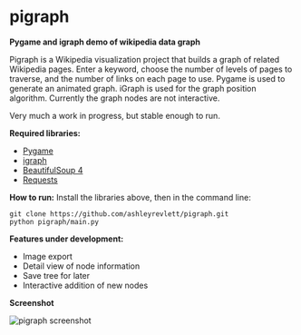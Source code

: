 pigraph
=======

__Pygame and igraph demo of wikipedia data graph__

Pigraph is a Wikipedia visualization project that builds a graph of related
Wikipedia pages. Enter a keyword, choose the number of levels of pages to
traverse, and the number of links on each page to use. Pygame is used to generate
an animated graph. iGraph is used for the graph position algorithm. Currently
the graph nodes are not interactive. 

Very much a work in progress, but stable enough to run.

**Required libraries:**
* [Pygame](http://www.pygame.org)
* [igraph](http://igraph.sourceforge.net/doc/python/igraph-module.html)
* [BeautifulSoup 4](http://www.crummy.com/software/BeautifulSoup/)
* [Requests](https://github.com/kennethreitz/requests)

**How to run:**
Install the libraries above, then in the command line:
```
git clone https://github.com/ashleyrevlett/pigraph.git
python pigraph/main.py
```

**Features under development:**
* Image export
* Detail view of node information
* Save tree for later
* Interactive addition of new nodes

**Screenshot**

![pigraph screenshot](http://ashleyrevlett.github.io/pigraph/images/screenshot.png "Pigraph Screenshot")
